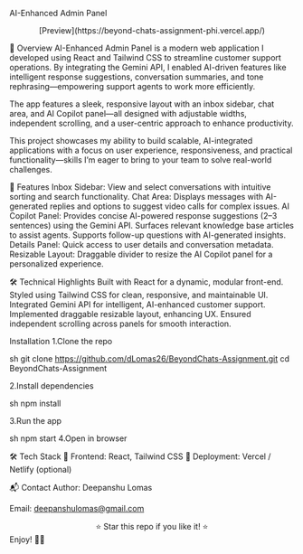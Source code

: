 AI-Enhanced Admin Panel 

<div align="center">
[Preview](https://beyond-chats-assignment-phi.vercel.app/)
</div>

🧠 Overview
AI-Enhanced Admin Panel is a modern web application I developed using React and Tailwind CSS to streamline customer support operations. By integrating the Gemini API, I enabled AI-driven features like intelligent response suggestions, conversation summaries, and tone rephrasing—empowering support agents to work more efficiently.

The app features a sleek, responsive layout with an inbox sidebar, chat area, and AI Copilot panel—all designed with adjustable widths, independent scrolling, and a user-centric approach to enhance productivity.

This project showcases my ability to build scalable, AI-integrated applications with a focus on user experience, responsiveness, and practical functionality—skills I’m eager to bring to your team to solve real-world challenges.

🚀 Features
Inbox Sidebar: View and select conversations with intuitive sorting and search functionality.
Chat Area: Displays messages with AI-generated replies and options to suggest video calls for complex issues.
AI Copilot Panel:
  Provides concise AI-powered response suggestions (2–3 sentences) using the Gemini API.
  Surfaces relevant knowledge base articles to assist agents.
  Supports follow-up questions with AI-generated insights.
Details Panel: Quick access to user details and conversation metadata.
Resizable Layout: Draggable divider to resize the AI Copilot panel for a personalized experience.

🛠 Technical Highlights
Built with React for a dynamic, modular front-end.
Styled using Tailwind CSS for clean, responsive, and maintainable UI.
Integrated Gemini API for intelligent, AI-enhanced customer support.
Implemented draggable resizable layout, enhancing UX.
Ensured independent scrolling across panels for smooth interaction.


Installation
1.Clone the repo

sh
git clone https://github.com/dLomas26/BeyondChats-Assignment.git
cd BeyondChats-Assignment

2.Install dependencies

sh
npm install


3.Run the app

sh
npm start
4.Open in browser


🛠 Tech Stack
🔹 Frontend: React, Tailwind CSS
🔹 Deployment: Vercel / Netlify (optional)

📬 Contact
Author: Deepanshu Lomas

Email: deepanshulomas@gmail.com

<div align="center">
⭐ Star this repo if you like it! ⭐

</div>
Enjoy! 💬✨
